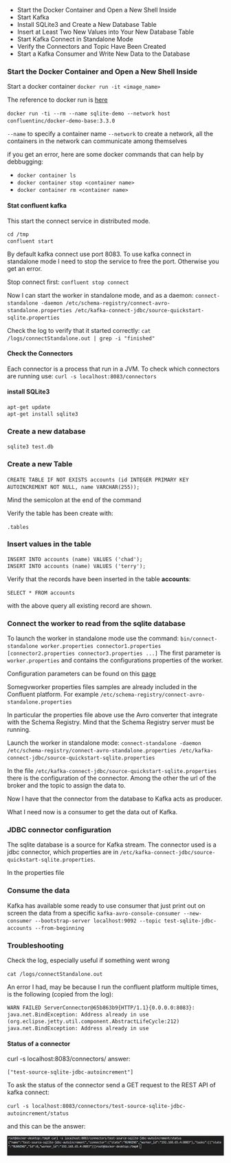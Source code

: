 - Start the Docker Container and Open a New Shell Inside
- Start Kafka
- Install SQLite3 and Create a New Database Table
- Insert at Least Two New Values into Your New Database Table
- Start Kafka Connect in Standalone Mode
- Verify the Connectors and Topic Have Been Created
- Start a Kafka Consumer and Write New Data to the Database



### Start the Docker Container and Open a New Shell Inside

Start a docker container
`docker run -it <image_name>`

The reference to docker run is [here](https://docs.docker.com/engine/reference/run/)


`docker run -ti --rm --name sqlite-demo --network host confluentinc/docker-demo-base:3.3.0`

`--name` to specify a container name
`--network` to create a network, all the containers in the network can communicate among themselves


if you get an error, here are some docker commands that can help by debbugging:
- `docker container ls`
- `docker container stop <container name>`
- `docker container rm <container name>`

#### Stat confluent kafka

This start the connect service in distributed mode. 

```
cd /tmp
confluent start
```

By default kafka connect use port 8083. To use kafka connect in standalone mode I need to stop the service to free the port. Otherwise you get an error.

Stop connect first:
`confluent stop connect`

Now I can start the worker in standalone mode, and as a daemon:
`connect-standalone -daemon /etc/schema-registry/connect-avro-standalone.properties /etc/kafka-connect-jdbc/source-quickstart-sqlite.properties`

Check the log to verify that it started correctly:
`cat /logs/connectStandalone.out | grep -i "finished"`

#### Check the Connectors

Each connector is a process that run in a JVM. To check which connectors are running use:
`curl -s localhost:8083/connectors`


#### install SQLite3 


```
apt-get update
apt-get install sqlite3
```

### Create a new database

`sqlite3 test.db`

### Create a new Table


`CREATE TABLE IF NOT EXISTS accounts (id INTEGER PRIMARY KEY AUTOINCREMENT NOT NULL, name VARCHAR(255));`

Mind the semicolon at the end of the command

Verify the table has been create with:

`.tables`

### Insert values in the table


```
INSERT INTO accounts (name) VALUES ('chad');
INSERT INTO accounts (name) VALUES ('terry');
```

Verify that the records have been inserted in the table **accounts**:

`SELECT * FROM accounts`

with the above query all existing record are shown.


### Connect the worker to read from the sqlite database

To launch the worker in standalone mode use the command:
`bin/connect-standalone worker.properties connector1.properties [connector2.properties connector3.properties ...]`
The first parameter is `worker.properties` and contains the configurations properties of the worker.

Configuration parameters can be found on this [page](https://docs.confluent.io/platform/current/connect/references/allconfigs.html)

Somegvworker properties files samples are already included in the Confluent platform. For example 
`/etc/schema-registry/connect-avro-standalone.properties`

In particular the properties file above use the Avro converter that integrate with the Schema Registry. Mind that the Schema Registry server must be running.

Launch the worker in standalone mode:
`connect-standalone -daemon /etc/schema-registry/connect-avro-standalone.properties /etc/kafka-connect-jdbc/source-quickstart-sqlite.properties`

In the file `/etc/kafka-connect-jdbc/source-quickstart-sqlite.properties` there is the configuration of the connector.
Among the other the url of the broker and the topic to assign the data to.

Now I have that the connector from the database to Kafka acts as producer.

What I need now is a consumer to get the data out of Kafka.

### JDBC connector configuration

The sqlite database is a source for Kafka stream. The connector used is a jdbc connector, which properties are in `/etc/kafka-connect-jdbc/source-quickstart-sqlite.properties`.

In the properties file  

### Consume the data

Kafka has available some ready to use consumer that just print out on screen the data from a specific `kafka-avro-console-consumer --new-consumer --bootstrap-server localhost:9092 --topic test-sqlite-jdbc-accounts --from-beginning`



### Troubleshooting

Check the log, especially useful if something went wrong

`cat /logs/connectStandalone.out`

An error I had, may be because I run the confluent platform multiple times, is the following (copied from the log):

```
WARN FAILED ServerConnector@65b863b9{HTTP/1.1}{0.0.0.0:8083}: java.net.BindException: Address already in use (org.eclipse.jetty.util.component.AbstractLifeCycle:212)
java.net.BindException: Address already in use
```


#### Status of a connector

curl -s localhost:8083/connectors/
answer:
```
["test-source-sqlite-jdbc-autoincrement"]
```
To ask the status of the connector send a GET request to the REST API of kafka connect:

`curl -s localhost:8083/connectors/test-source-sqlite-jdbc-autoincrement/status`

and this can be the answer:

![kafka connector status](kafka-connector-status.png)

